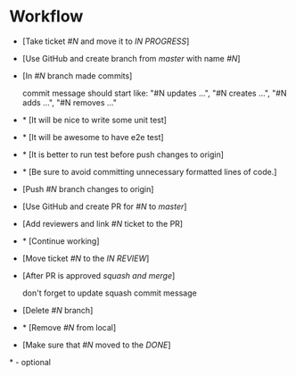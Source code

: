# Workflow

- [Take ticket *#N* and move it to *IN PROGRESS*]
- [Use GitHub and create branch from *master* with name *#N*]
- [In *#N* branch made commits]

  commit message should start like: "#N updates ...", "#N creates ...", "#N adds ...", "#N removes ..."

- \* [It will be nice to write some unit test]
- \* [It will be awesome to have e2e test]
- \* [It is better to run test before push changes to origin]
- \* [Be sure to avoid committing unnecessary formatted lines of code.]

- [Push *#N* branch changes to origin]
- [Use GitHub and create PR for *#N* to *master*]
- [Add reviewers and link *#N* ticket to the PR]
- \* [Continue working]
- [Move ticket *#N* to the *IN REVIEW*]
- [After PR is approved *squash and merge*]

  don't forget to update squash commit message

- [Delete *#N* branch]
- \* [Remove *#N* from local]
- [Make sure that *#N* moved to the *DONE*]

\* - optional
